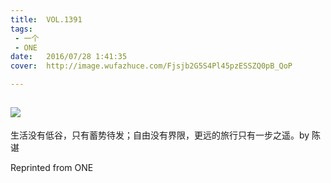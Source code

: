```yaml
---
title:	VOL.1391
tags:
 - 一个
 - ONE
date:	2016/07/28 1:41:35
cover:	http://image.wufazhuce.com/Fjsjb2G5S4Pl45pzESSZQ0pB_QoP

---
```

![](http://image.wufazhuce.com/Fjsjb2G5S4Pl45pzESSZQ0pB_QoP)
---

生活没有低谷，只有蓄势待发；自由没有界限，更远的旅行只有一步之遥。by 陈谌
 
Reprinted from ONE
